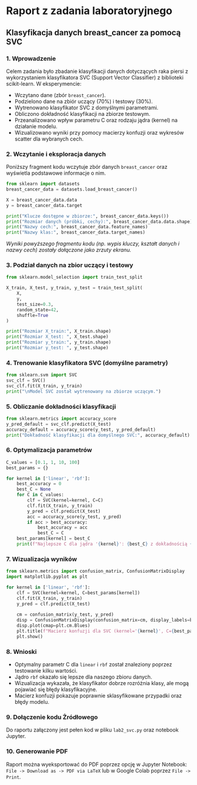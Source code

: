 # Raport z zadania laboratoryjnego
## Klasyfikacja danych breast_cancer za pomocą SVC

### 1. Wprowadzenie
Celem zadania było zbadanie klasyfikacji danych dotyczących raka piersi z wykorzystaniem klasyfikatora SVC (Support Vector Classifier) z biblioteki scikit-learn. W eksperymencie:
- Wczytano dane (zbór `breast_cancer`).
- Podzielono dane na zbiór uczący (70%) i testowy (30%).
- Wytrenowano klasyfikator SVC z domyślnymi parametrami.
- Obliczono dokładność klasyfikacji na zbiorze testowym.
- Przeanalizowano wpływ parametru C oraz rodzaju jądra (kernel) na działanie modelu.
- Wizualizowano wyniki przy pomocy macierzy konfuzji oraz wykresów scatter dla wybranych cech.

### 2. Wczytanie i eksploracja danych
Poniższy fragment kodu wczytuje zbór danych `breast_cancer` oraz wyświetla podstawowe informacje o nim.

```python
from sklearn import datasets  
breast_cancer_data = datasets.load_breast_cancer()

X = breast_cancer_data.data   
y = breast_cancer_data.target

print("Klucze dostępne w zbiorze:", breast_cancer_data.keys())
print("Rozmiar danych (próbki, cechy):", breast_cancer_data.data.shape)
print("Nazwy cech:", breast_cancer_data.feature_names)
print("Nazwy klas:", breast_cancer_data.target_names)
```

*Wyniki powyższego fragmentu kodu (np. wypis kluczy, kształt danych i nazwy cech) zostały dołączone jako zrzuty ekranu.*

### 3. Podział danych na zbior uczący i testowy

```python
from sklearn.model_selection import train_test_split

X_train, X_test, y_train, y_test = train_test_split(
    X,
    y,
    test_size=0.3,
    random_state=42,
    shuffle=True
)

print("Rozmiar X_train:", X_train.shape)
print("Rozmiar X_test: ", X_test.shape)
print("Rozmiar y_train:", y_train.shape)
print("Rozmiar y_test: ", y_test.shape)
```

### 4. Trenowanie klasyfikatora SVC (domyślne parametry)

```python
from sklearn.svm import SVC
svc_clf = SVC()
svc_clf.fit(X_train, y_train)
print("\nModel SVC został wytrenowany na zbiorze uczącym.")
```

### 5. Obliczanie dokładności klasyfikacji

```python
from sklearn.metrics import accuracy_score
y_pred_default = svc_clf.predict(X_test)
accuracy_default = accuracy_score(y_test, y_pred_default)
print("Dokładność klasyfikacji dla domyślnego SVC:", accuracy_default)
```

### 6. Optymalizacja parametrów

```python
C_values = [0.1, 1, 10, 100]  
best_params = {}  

for kernel in ['linear', 'rbf']:
    best_accuracy = 0
    best_C = None
    for C in C_values:
        clf = SVC(kernel=kernel, C=C)
        clf.fit(X_train, y_train)
        y_pred = clf.predict(X_test)
        acc = accuracy_score(y_test, y_pred)
        if acc > best_accuracy:
            best_accuracy = acc
            best_C = C
    best_params[kernel] = best_C
    print(f"Najlepsze C dla jądra '{kernel}': {best_C} z dokładnością {best_accuracy:.4f}\n")
```

### 7. Wizualizacja wyników

```python
from sklearn.metrics import confusion_matrix, ConfusionMatrixDisplay
import matplotlib.pyplot as plt

for kernel in ['linear', 'rbf']:
    clf = SVC(kernel=kernel, C=best_params[kernel])
    clf.fit(X_train, y_train)
    y_pred = clf.predict(X_test)
    
    cm = confusion_matrix(y_test, y_pred)
    disp = ConfusionMatrixDisplay(confusion_matrix=cm, display_labels=breast_cancer_data.target_names)
    disp.plot(cmap=plt.cm.Blues)
    plt.title(f"Macierz konfuzji dla SVC (kernel='{kernel}', C={best_params[kernel]})")
    plt.show()
```

### 8. Wnioski

- Optymalny parametr C dla `linear` i `rbf` został znaleziony poprzez testowanie kilku wartości.
- Jądro `rbf` okazało się lepsze dla naszego zbioru danych.
- Wizualizacja wykazała, że klasyfikator dobrze rozróżnia klasy, ale mogą pojawiać się błędy klasyfikacyjne.
- Macierz konfuzji pokazuje poprawnie sklasyfikowane przypadki oraz błędy modelu.

### 9. Dołączenie kodu Żródłowego

Do raportu załączony jest pełen kod w pliku `lab2_svc.py` oraz notebook Jupyter.

### 10. Generowanie PDF

Raport można wyeksportować do PDF poprzez opcję w Jupyter Notebook: `File -> Download as -> PDF via LaTeX` lub w Google Colab poprzez `File -> Print`.
```


